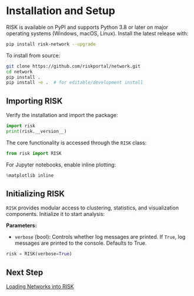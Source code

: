 # Installation and Setup

RISK is available on PyPI and supports Python 3.8 or later on major operating systems (Windows, macOS, Linux). Install the latest release with:

```bash
pip install risk-network --upgrade
```

To install from source:

```bash
git clone https://github.com/riskportal/network.git
cd network
pip install .
pip install -e .  # for editable/development install
```

## Importing RISK

Verify the installation and import the package:

```python
import risk
print(risk.__version__)
```

The core functionality is accessed through the `RISK` class:

```python
from risk import RISK
```

For Jupyter notebooks, enable inline plotting:

```python
%matplotlib inline
```

## Initializing RISK

`RISK` provides modular access to clustering, statistics, and visualization components. Initialize it to start analysis:

**Parameters:**

- `verbose` (bool): Controls whether log messages are printed. If `True`, log messages are printed to the console. Defaults to True.

```python
risk = RISK(verbose=True)
```

## Next Step

[Loading Networks into RISK](2_network_input.md)
